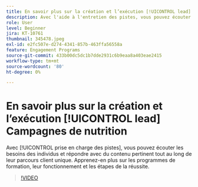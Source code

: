 ```yaml
---
title: En savoir plus sur la création et l’exécution [!UICONTROL lead] Campagnes de nutrition
description: Avec l'aide à l'entretien des pistes, vous pouvez écouter les besoins des individus et répondre avec du contenu pertinent tout au long de leur parcours d'acheteurs unique. Apprenez-en plus sur les programmes de formation, leur fonctionnement et les étapes de la réussite.
role: User
level: Beginner
jira: KT-10761
thumbnail: 345478.jpeg
exl-id: e2fc507e-d274-4341-857b-463ffa56558a
feature: Engagement Programs
source-git-commit: 433b00dc5dc1b7dde2931c6b9eaa8a403eae2415
workflow-type: tm+mt
source-wordcount: '80'
ht-degree: 0%

---
```


# En savoir plus sur la création et l’exécution [!UICONTROL lead] Campagnes de nutrition

Avec [!UICONTROL prise en charge des pistes], vous pouvez écouter les besoins des individus et répondre avec du contenu pertinent tout au long de leur parcours client unique. Apprenez-en plus sur les programmes de formation, leur fonctionnement et les étapes de la réussite.

>[!VIDEO](https://video.tv.adobe.com/v/345478/?quality=12&learn=on)
